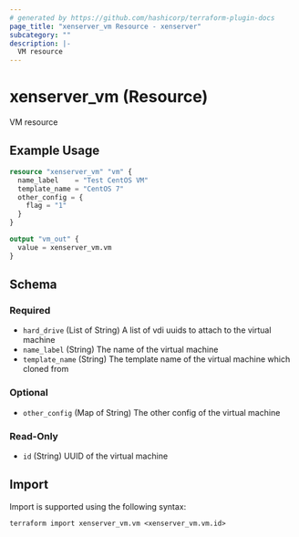 ```yaml
---
# generated by https://github.com/hashicorp/terraform-plugin-docs
page_title: "xenserver_vm Resource - xenserver"
subcategory: ""
description: |-
  VM resource
---
```


# xenserver_vm (Resource)

VM resource

## Example Usage

```terraform
resource "xenserver_vm" "vm" {
  name_label    = "Test CentOS VM"
  template_name = "CentOS 7"
  other_config = {
    flag = "1"
  }
}

output "vm_out" {
  value = xenserver_vm.vm
}
```

<!-- schema generated by tfplugindocs -->
## Schema

### Required

- `hard_drive` (List of String) A list of vdi uuids to attach to the virtual machine
- `name_label` (String) The name of the virtual machine
- `template_name` (String) The template name of the virtual machine which cloned from

### Optional

- `other_config` (Map of String) The other config of the virtual machine

### Read-Only

- `id` (String) UUID of the virtual machine

## Import

Import is supported using the following syntax:

```shell
terraform import xenserver_vm.vm <xenserver_vm.vm.id>
```
